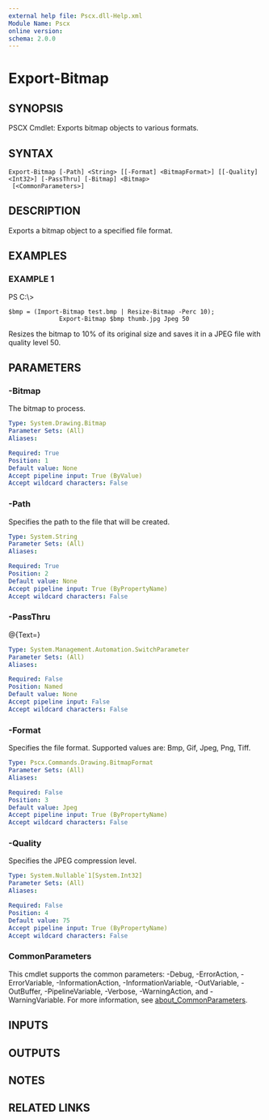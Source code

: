 ```yaml
---
external help file: Pscx.dll-Help.xml
Module Name: Pscx
online version:
schema: 2.0.0
---
```


# Export-Bitmap

## SYNOPSIS
PSCX Cmdlet: Exports bitmap objects to various formats.

## SYNTAX

```
Export-Bitmap [-Path] <String> [[-Format] <BitmapFormat>] [[-Quality] <Int32>] [-PassThru] [-Bitmap] <Bitmap>
 [<CommonParameters>]
```

## DESCRIPTION
Exports a bitmap object to a specified file format.

## EXAMPLES

### EXAMPLE 1
PS C:\\\>

```
$bmp = (Import-Bitmap test.bmp | Resize-Bitmap -Perc 10);
              Export-Bitmap $bmp thumb.jpg Jpeg 50
```

Resizes the bitmap to 10% of its original size and saves it
                in a JPEG file with quality level 50.

## PARAMETERS

### -Bitmap
The bitmap to process.

```yaml
Type: System.Drawing.Bitmap
Parameter Sets: (All)
Aliases:

Required: True
Position: 1
Default value: None
Accept pipeline input: True (ByValue)
Accept wildcard characters: False
```

### -Path
Specifies the path to the file that will be created.

```yaml
Type: System.String
Parameter Sets: (All)
Aliases:

Required: True
Position: 2
Default value: None
Accept pipeline input: True (ByPropertyName)
Accept wildcard characters: False
```

### -PassThru
@{Text=}

```yaml
Type: System.Management.Automation.SwitchParameter
Parameter Sets: (All)
Aliases:

Required: False
Position: Named
Default value: None
Accept pipeline input: False
Accept wildcard characters: False
```

### -Format
Specifies the file format.
Supported values are:
              Bmp, Gif, Jpeg, Png, Tiff.

```yaml
Type: Pscx.Commands.Drawing.BitmapFormat
Parameter Sets: (All)
Aliases:

Required: False
Position: 3
Default value: Jpeg
Accept pipeline input: True (ByPropertyName)
Accept wildcard characters: False
```

### -Quality
Specifies the JPEG compression level.

```yaml
Type: System.Nullable`1[System.Int32]
Parameter Sets: (All)
Aliases:

Required: False
Position: 4
Default value: 75
Accept pipeline input: True (ByPropertyName)
Accept wildcard characters: False
```

### CommonParameters
This cmdlet supports the common parameters: -Debug, -ErrorAction, -ErrorVariable, -InformationAction, -InformationVariable, -OutVariable, -OutBuffer, -PipelineVariable, -Verbose, -WarningAction, and -WarningVariable. For more information, see [about_CommonParameters](http://go.microsoft.com/fwlink/?LinkID=113216).

## INPUTS

## OUTPUTS

## NOTES

## RELATED LINKS
